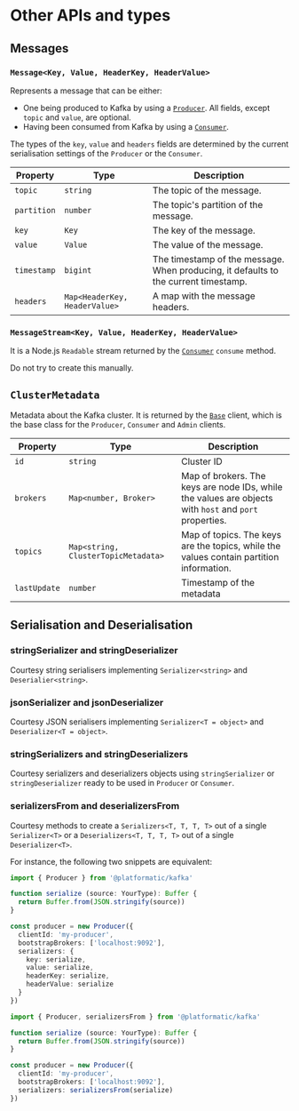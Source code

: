 # Other APIs and types

## Messages

### `Message<Key, Value, HeaderKey, HeaderValue>`

Represents a message that can be either:

- One being produced to Kafka by using a [`Producer`](./producer.md). All fields, except `topic` and `value`, are optional.
- Having been consumed from Kafka by using a [`Consumer`](./consumer.md).

The types of the `key`, `value` and `headers` fields are determined by the current serialisation settings of the `Producer` or the `Consumer`.

| Property    | Type                          | Description                                                                         |
| ----------- | ----------------------------- | ----------------------------------------------------------------------------------- |
| `topic`     | `string`                      | The topic of the message.                                                           |
| `partition` | `number`                      | The topic's partition of the message.                                               |
| `key`       | `Key`                         | The key of the message.                                                             |
| `value`     | `Value`                       | The value of the message.                                                           |
| `timestamp` | `bigint`                      | The timestamp of the message. When producing, it defaults to the current timestamp. |
| `headers`   | `Map<HeaderKey, HeaderValue>` | A map with the message headers.                                                     |

### `MessageStream<Key, Value, HeaderKey, HeaderValue>`

It is a Node.js `Readable` stream returned by the [`Consumer`](./consumer.md) `consume` method.

Do not try to create this manually.

## `ClusterMetadata`

Metadata about the Kafka cluster. It is returned by the [`Base`](./base.md) client, which is the base class for the `Producer`, `Consumer` and `Admin` clients.

| Property     | Type                                | Description                                                                                            |
| ------------ | ----------------------------------- | ------------------------------------------------------------------------------------------------------ |
| `id`         | `string`                            | Cluster ID                                                                                             |
| `brokers`    | `Map<number, Broker>`               | Map of brokers. The keys are node IDs, while the values are objects with `host` and `port` properties. |
| `topics`     | `Map<string, ClusterTopicMetadata>` | Map of topics. The keys are the topics, while the values contain partition information.                |
| `lastUpdate` | `number`                            | Timestamp of the metadata                                                                              |

## Serialisation and Deserialisation

### stringSerializer and stringDeserializer

Courtesy string serialisers implementing `Serializer<string>` and `Deserialier<string>`.

### jsonSerializer and jsonDeserializer

Courtesy JSON serialisers implementing `Serializer<T = object>` and `Deserializer<T = object>`.

### stringSerializers and stringDeserializers

Courtesy serializers and deserializers objects using `stringSerializer` or `stringDeserializer` ready to be used in `Producer` or `Consumer`.

### serializersFrom and deserializersFrom

Courtesy methods to create a `Serializers<T, T, T, T>` out of a single `Serializer<T>` or a `Deserializers<T, T, T, T>` out of a single `Deserializer<T>`.

For instance, the following two snippets are equivalent:

```typescript
import { Producer } from '@platformatic/kafka'

function serialize (source: YourType): Buffer {
  return Buffer.from(JSON.stringify(source))
}

const producer = new Producer({
  clientId: 'my-producer',
  bootstrapBrokers: ['localhost:9092'],
  serializers: {
    key: serialize,
    value: serialize,
    headerKey: serialize,
    headerValue: serialize
  }
})
```

```typescript
import { Producer, serializersFrom } from '@platformatic/kafka'

function serialize (source: YourType): Buffer {
  return Buffer.from(JSON.stringify(source))
}

const producer = new Producer({
  clientId: 'my-producer',
  bootstrapBrokers: ['localhost:9092'],
  serializers: serializersFrom(serialize)
})
```
